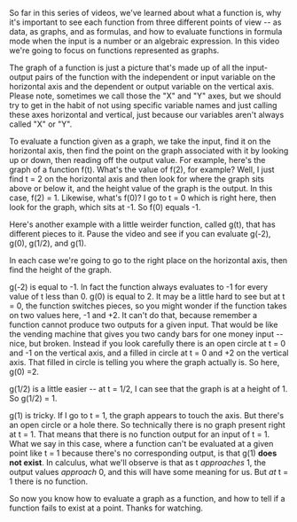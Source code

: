So far in this series of videos, we've learned about what a function is, why it's important to see each function from three different points of view -- as data, as graphs, and as formulas, and how to evaluate functions in formula mode when the input is a number or an algebraic expression. In this video we're going to focus on functions represented as graphs. 

The graph of a function is just a picture that's made up of all the input-output pairs of the function with the independent or input variable on the horizontal axis and the dependent or output variable on the vertical axis. Please note, sometimes we call those the "X" and "Y" axes, but we should try to get in the habit of not using specific variable names and just calling these axes horizontal and vertical, just because our variables aren't always called "X" or "Y". 

To evaluate a function given as a graph, we take the input, find it on the horizontal axis, then find the point on the graph associated with it by looking up or down, then reading off the output value. For example, here's the graph of a function f(t). What's the value of f(2), for example? Well, I just find t = 2 on the horizontal axis and then look for where the graph sits above or below it, and the height value of the graph is the output. In this case, f(2) = 1. Likewise, what's f(0)? I go to t = 0 which is right here, then look for the graph, which sits at -1. So f(0) equals -1. 

Here's another example with a little weirder function, called g(t), that has different pieces to it. Pause the video and see if you can evaluate g(-2), g(0), g(1/2), and g(1). 

In each case we're going to go to the right place on the horizontal axis, then find the height of the graph. 

g(-2) is equal to -1. In fact the function always evaluates to -1 for every value of t less than 0. 
g(0) is equal to 2. It may be a little hard to see but at t = 0, the function switches pieces, so you might wonder if the function takes on two values here, -1 and +2. It can't do that, because remember a function cannot produce two outputs for a given input. That would be like the vending machine that gives you two candy bars for one money input -- nice, but broken. Instead if you look carefully there is an open circle at t = 0 and -1 on the vertical axis, and a filled in circle at t = 0 and +2 on the vertical axis. That filled in circle is telling you where the graph actually is. So here, g(0) =2. 

g(1/2) is a little easier -- at t = 1/2, I can see that the graph is at a height of 1. So g(1/2) = 1. 

g(1) is tricky. If I go to t = 1, the graph appears to touch the axis. But there's an open circle or a hole there. So technically there is no graph present right at t = 1. That means that there is no function output for an input of t = 1. What we say in this case, where a function can't be evaluated at a given point like t = 1 because there's no corresponding output, is that g(1) **does not exist**. In calculus, what we'll observe is that as t *approaches* 1, the output values *approach* 0, and this will have some meaning for us. But *at* t = 1 there is no function. 

So now you know how to evaluate a graph as a function, and how to tell if a function fails to exist at a point. Thanks for watching. 